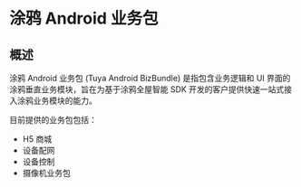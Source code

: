 # 涂鸦 Android 业务包

## 概述

涂鸦 Android 业务包 (Tuya Android BizBundle)  是指包含业务逻辑和 UI 界面的涂鸦垂直业务模块，旨在为基于涂鸦全屋智能 SDK 开发的客户提供快速一站式接入涂鸦业务模块的能力。

目前提供的业务包包括：
- H5 商城
- 设备配网
- 设备控制
- 摄像机业务包

